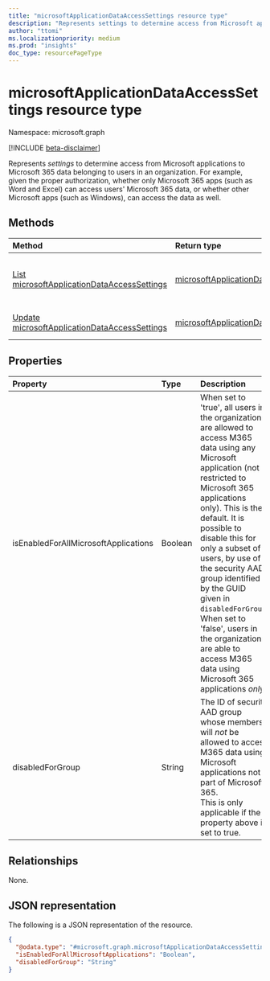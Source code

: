 ```yaml
---
title: "microsoftApplicationDataAccessSettings resource type"
description: "Represents settings to determine access from Microsoft apps to Microsoft 365 data belonging to users in an organization. For example, given the proper authorization, whether only Microsoft 365 apps (such as Word and Excel) can access users' Microsoft 365 data, or whether other Microsoft apps (such as Windows), can access the data as well."
author: "ttomi"
ms.localizationpriority: medium
ms.prod: "insights"
doc_type: resourcePageType
---
```


# microsoftApplicationDataAccessSettings resource type

Namespace: microsoft.graph

[!INCLUDE [beta-disclaimer](../../includes/beta-disclaimer.md)]

Represents _settings_ to determine access from Microsoft applications to Microsoft 365 data belonging to users in an organization. For example, given the proper authorization, whether only Microsoft 365 apps (such as Word and Excel) can access users' Microsoft 365 data, or whether other Microsoft apps (such as Windows), can access the data as well.

## Methods

|Method|Return type|Description|
|:---|:---|:---|
|[List microsoftApplicationDataAccessSettings](../api/organizationsettings-list-microsoftapplicationdataaccess.md)|[microsoftApplicationDataAccessSettings](microsoftapplicationdataaccesssettings.md)|Get the _settings_ in an [microsoftApplicationDataAccessSettings](microsoftapplicationdataaccesssettings.md) object for displaying Microsoft application data access setting in an organization.|
|[Update microsoftApplicationDataAccessSettings](../api/microsoftapplicationdataaccesssettings-update.md)|[microsoftApplicationDataAccessSettings](microsoftapplicationdataaccesssettings.md)|Update the properties of a [microsoftApplicationDataAccessSettings](microsoftapplicationdataaccesssettings.md) object.|

## Properties

|Property|Type|Description|
|:---|:---|:---|
|isEnabledForAllMicrosoftApplications|Boolean|When set to 'true', all users in the organization are allowed to access M365 data using any Microsoft application (not restricted to Microsoft 365 applications only). This is the default. It is possible to disable this for only a subset of users, by use of the security AAD group identified by the GUID given in `disabledForGroup`. <br> When set to 'false', users in the organization are able to access M365 data using Microsoft 365 applications _only_.|
|disabledForGroup|String|The ID of security AAD group whose members will _not_ be allowed to access M365 data using Microsoft applications not part of Microsoft 365. <br> This is only applicable if the property above is set to true.|

## Relationships

None.

## JSON representation

The following is a JSON representation of the resource.
<!-- {
  "blockType": "resource",
  "@odata.type": "microsoft.graph.microsoftApplicationDataAccessSettings",
  "baseType": "microsoft.graph.entity",
  "openType": false
}
-->
``` json
{
  "@odata.type": "#microsoft.graph.microsoftApplicationDataAccessSettings",
  "isEnabledForAllMicrosoftApplications": "Boolean",
  "disabledForGroup": "String"
}
```
